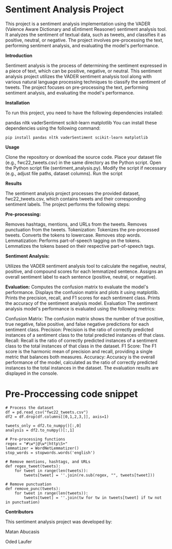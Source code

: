 # Sentiment Analysis Project

This project is a sentiment analysis implementation using the VADER (Valence Aware Dictionary and sEntiment Reasoner) sentiment analysis tool. It analyzes the sentiment of textual data, such as tweets, and classifies it as positive, neutral, or negative. The project involves pre-processing the text, performing sentiment analysis, and evaluating the model's performance.

**Introduction**

Sentiment analysis is the process of determining the sentiment expressed in a piece of text, which can be positive, negative, or neutral. This sentiment analysis project utilizes the VADER sentiment analysis tool along with various natural language processing techniques to classify the sentiment of tweets. The project focuses on pre-processing the text, performing sentiment analysis, and evaluating the model's performance.

**Installation**

To run this project, you need to have the following dependencies installed:

pandas
nltk
vaderSentiment
scikit-learn
matplotlib
You can install these dependencies using the following command:

```
pip install pandas nltk vaderSentiment scikit-learn matplotlib
```

**Usage**

Clone the repository or download the source code.
Place your dataset file (e.g., fwc22_tweets.csv) in the same directory as the Python script.
Open the Python script file (sentiment_analysis.py).
Modify the script if necessary (e.g., adjust file paths, dataset columns).
Run the script

**Results**

The sentiment analysis project processes the provided dataset, fwc22_tweets.csv, which contains tweets and their corresponding sentiment labels. The project performs the following steps:

**Pre-processing:**

Removes hashtags, mentions, and URLs from the tweets.
Removes punctuation from the tweets.
Tokenization:
Tokenizes the pre-processed tweets.
Converts the tokens to lowercase.
Removes stop words.
Lemmatization:
Performs part-of-speech tagging on the tokens.
Lemmatizes the tokens based on their respective part-of-speech tags.

**Sentiment Analysis:**

Utilizes the VADER sentiment analysis tool to calculate the negative, neutral, positive, and compound scores for each lemmatized sentence.
Assigns an overall sentiment label to each sentence (positive, neutral, or negative).

**Evaluation:**
Computes the confusion matrix to evaluate the model's performance.
Displays the confusion matrix and plots it using matplotlib.
Prints the precision, recall, and F1 scores for each sentiment class.
Prints the accuracy of the sentiment analysis model.
Evaluation
The sentiment analysis model's performance is evaluated using the following metrics:

Confusion Matrix: The confusion matrix shows the number of true positive, true negative, false positive, and false negative predictions for each sentiment class.
Precision: Precision is the ratio of correctly predicted instances of a sentiment class to the total predicted instances of that class.
Recall: Recall is the ratio of correctly predicted instances of a sentiment class to the total instances of that class in the dataset.
F1 Score: The F1 score is the harmonic mean of precision and recall, providing a single metric that balances both measures.
Accuracy: Accuracy is the overall performance of the model, calculated as the ratio of correctly predicted instances to the total instances in the dataset.
The evaluation results are displayed in the console.

# Pre-Proccessing code snippet

```
# Process the dataset
df = pd.read_csv("fwc22_tweets.csv")
df2 = df.drop(df.columns[[0,1,2,3,]], axis=1)

tweets_only = df2.to_numpy()[:,0]
analysis = df2.to_numpy()[:,1]

# Pre-processing functions
regex = "#\w*|@\w*|http\S+"
lemmatizer = WordNetLemmatizer()
stop_words = stopwords.words('english')

# Remove mentions, hashtags, and URLs
def regex_tweet(tweets):
    for tweet in range(len(tweets)):
        tweets[tweet] = ''.join(re.sub(regex, "", tweets[tweet]))

# Remove punctuation
def remove_punc(tweets):
    for tweet in range(len(tweets)):
        tweets[tweet] = ''.join(tw for tw in tweets[tweet] if tw not in punctuation)
```

**Contributors**

This sentiment analysis project was developed by:

Matan Abucasis

Oded Laufer
